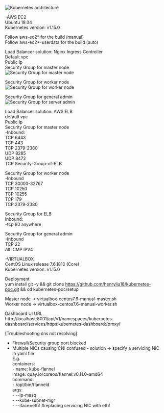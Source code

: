 ![Kubernetes architecture](https://github.com/henryliu18/kubernetes-poc/raw/master/images/Kubernetes-architecture.PNG)


-AWS EC2  
Ubuntu 18.04  
Kubernetes version: v1.15.0

Follow aws-ec2* for the build (manual)  
Follow aws-ec2*-userdata for the build (auto)  

Load Balancer solution: Nginx Ingress Controller  
Default vpc  
Public ip  
Security Group for master node  
![Security Group for master node](https://github.com/henryliu18/kubernetes-poc/raw/master/images/security-group-master.PNG)

Security Group for worker node  
![Security Group for worker node](https://github.com/henryliu18/kubernetes-poc/raw/master/images/security-group-worker.PNG)

Security Group for general admin  
![Security Group for server admin](https://github.com/henryliu18/kubernetes-poc/raw/master/images/security-group-serveradmin.PNG)

Load Balancer solution: AWS ELB  
default vpc  
Public ip  
Security Group for master node  
  -Inbound:  
    TCP 6443  
    TCP 443  
    TCP 2379-2380  
    UDP 8285  
    UDP 8472  
    TCP Security-Group-of-ELB  

Security Group for worker node  
  -Inbound  
    TCP 30000-32767  
    TCP 10250  
    TCP 10255  
    TCP 179  
    TCP 2379-2380  

Security Group for ELB  
  Inbound:  
    -tcp 80 anywhere  

Security Group for general admin  
  -Inbound  
    TCP 22  
    All ICMP IPV4  

-VIRTUALBOX  
CentOS Linux release 7.6.1810 (Core)  
Kubernetes version: v1.15.0  

Deployment  
yum install git -y  && git clone https://github.com/henryliu18/kubernetes-poc.git  && cd kubernetes-poc/setup  

Master node -> virtualbox-centos7.6-manual-master.sh  
Worker node -> virtualbox-centos7.6-manual-worker.sh  

Dashboard UI URL  
http://localhost:8001/api/v1/namespaces/kubernetes-dashboard/services/https:kubernetes-dashboard:/proxy/  

[Troubleshooting dns not resolving]  
- Firewall/Security group port blocked  
- Multiple NICs causing CNI confused - solution -> specify a servicing NIC in yaml file  
E.g.  
containers:  
      - name: kube-flannel  
        image: quay.io/coreos/flannel:v0.11.0-amd64  
        command:  
        - /opt/bin/flanneld  
        args:  
        - --ip-masq  
        - --kube-subnet-mgr  
        - --iface=eth1  #replacing servicing NIC with eth1  
